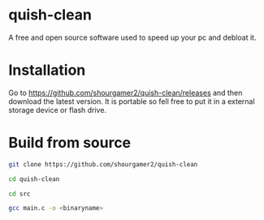 # quish-clean
A free and open source software used to speed up your pc and debloat it. 
# Installation
Go to https://github.com/shourgamer2/quish-clean/releases and then download the latest version. It is portable so fell free to put it in a external storage device or flash drive. 
# Build from source
```sh
git clone https://github.com/shourgamer2/quish-clean
```
```sh
cd quish-clean
```
```sh
cd src
```
```sh
gcc main.c -o <binaryname> 
```
